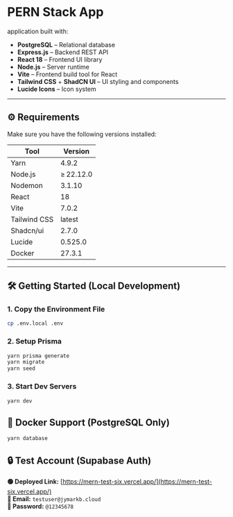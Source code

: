 # PERN Stack App

application built with:

- **PostgreSQL** – Relational database
- **Express.js** – Backend REST API
- **React 18** – Frontend UI library
- **Node.js** – Server runtime
- **Vite** – Frontend build tool for React
- **Tailwind CSS** + **ShadCN UI** – UI styling and components
- **Lucide Icons** – Icon system

---

## ⚙️ Requirements

Make sure you have the following versions installed:

| Tool         | Version         |
|--------------|-----------------|
| Yarn         | 4.9.2           |
| Node.js      | ≥ 22.12.0       |
| Nodemon      | 3.1.10          |
| React        | 18              |
| Vite         | 7.0.2           |
| Tailwind CSS | latest          |
| Shadcn/ui    | 2.7.0           |
| Lucide       | 0.525.0         |
| Docker       | 27.3.1          |

---

## 🛠️ Getting Started (Local Development)

### 1. Copy the Environment File

```bash
cp .env.local .env
```

### 2. Setup Prisma
```bash
yarn prisma generate
yarn migrate
yarn seed
```

### 3. Start Dev Servers
```bash
yarn dev
```
## 🐳 Docker Support (PostgreSQL Only)
```bash
yarn database
```

## 🔒 Test Account (Supabase Auth)
**🟢 Deployed Link:** [https://mern-test-six.vercel.app/](https://mern-test-six.vercel.app/)  
**📧 Email:** `testuser@jymarkb.cloud`  
**🔑 Password:** `@12345678`

